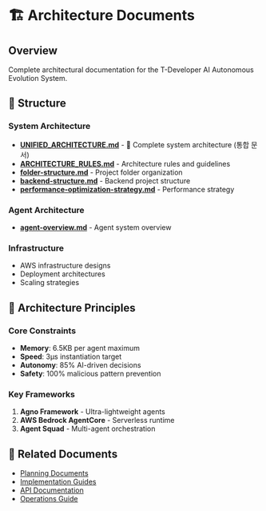 # 🏗️ Architecture Documents

## Overview
Complete architectural documentation for the T-Developer AI Autonomous Evolution System.

## 📁 Structure

### System Architecture
- [**UNIFIED_ARCHITECTURE.md**](system/UNIFIED_ARCHITECTURE.md) - 🎯 Complete system architecture (통합 문서)
- [**ARCHITECTURE_RULES.md**](system/ARCHITECTURE_RULES.md) - Architecture rules and guidelines
- [**folder-structure.md**](system/folder-structure.md) - Project folder organization
- [**backend-structure.md**](system/backend-structure.md) - Backend project structure
- [**performance-optimization-strategy.md**](system/performance-optimization-strategy.md) - Performance strategy

### Agent Architecture
- [**agent-overview.md**](agents/agent-overview.md) - Agent system overview

### Infrastructure
- AWS infrastructure designs
- Deployment architectures
- Scaling strategies

## 🎯 Architecture Principles

### Core Constraints
- **Memory**: 6.5KB per agent maximum
- **Speed**: 3μs instantiation target
- **Autonomy**: 85% AI-driven decisions
- **Safety**: 100% malicious pattern prevention

### Key Frameworks
1. **Agno Framework** - Ultra-lightweight agents
2. **AWS Bedrock AgentCore** - Serverless runtime
3. **Agent Squad** - Multi-agent orchestration

## 🔗 Related Documents
- [Planning Documents](../00_planning/)
- [Implementation Guides](../02_implementation/)
- [API Documentation](../03_api/)
- [Operations Guide](../05_operations/)
